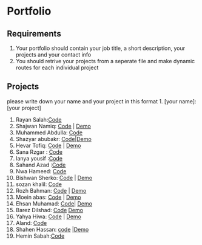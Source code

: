 # Portfolio

## Requirements

1. Your portfolio should contain your job title, a short description, your projects and your contact info
2. You should retrive your projects from a seperate file and make dynamic routes for each individual project

## Projects

please write down your name and your project in this format 1. [your name]: [your project]

1. Rayan Salah:[Code](https://github.com/rayansalah11/portfolio)
2. Shajwan Namiq: [Code](https://github.com/Shajwan-Namiq/portfolio-using-react) | [Demo](https://shajwan-namiq.netlify.app/)
3. Muhammed Abdulla: [Code](https://github.com/marshallmhamad/Portfolio-Site)
4. Shazyar abubakr: [Code](https://github.com/shazyarabubakr/portfolio)|[Demo](https://shazaabubakr.netlify.app/)
5. Hevar Tofiq: [Code](https://github.com/RageOfKurd/RageOfKurd-portfolio) | [Demo](https://rageofkurd.netlify.app/)
6. Sana Rzgar : [Code](https://github.com/Sanaa00/portfolioo.git)
7. lanya yousif :[Code](https://github.com/lanyayousif/Myportfolio.git)
8. Sahand Azad :[Code](https://github.com/SahandB99/myPortfolio)
9. Nwa Hameed: [Code](https://github.com/nwahameed/Portfolio)
10. Bishwan Sherko: [Code](https://github.com/bishwan00/portfolio.git) | [Demo](https://bishwan.vercel.app/)
11. sozan khalil: [Code](https://github.com/sozankhalil/myPortfolio)
12. Rozh Bahman: [Code](https://github.com/rozhi-98/Protfolio-with-react-and-tailwind/tree/main) | [Demo](https://rozhs-portfolio.netlify.app/)
13. Moein abas: [Code](https://github.com/moein9/demo-portfolio) | [Demo](https://moein-portfolio-bit.netlify.app/)
14. Ehsan Muhamad: [Code](https://github.com/wecho12/my-portfolio)| [Demo](https://ehsan-portfolo.netlify.app/)
15. Barez Dilshad: [Code](https://github.com/B4r3Z/my-portfolio) [Demo](https://existentialcrisis.netlify.app/)
16. Yahya Hiwa: [Code](https://github.com/yahyahiwa3/portfolio.git) | [Demo](https://yahya-hiwa.netlify.app/)
17. Aland: [Code](https://github.com/Alaaaand/porfolio-react-app.git)
18. Shahen Hassan: [code](https://github.com/ShahenHassan/my-portfolio) |[Demo](https://shahenhassan.netlify.app/)
19. Hemin Sabah:[Code](https://github.com/heminsabah/portfolio)
